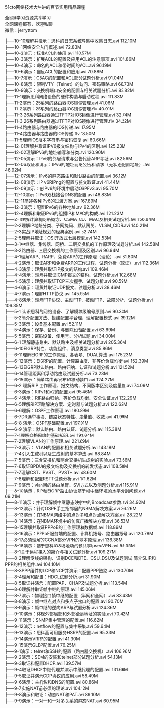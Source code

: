 51cto网络技术大牛讲的百节实用精品课程

全网it学习资源共享学习<br>全网课程都有，欢迎私聊<br>微信：jerryttom<br>

├──10-10理解并演示：思科的日志系统与集中收集日志.avi 132.10M<br> ├──10-1网络安全入门概述.avi 72.83M<br> ├──10-2演示：标准ACL的使用.avi 110.57M<br> ├──10-3演示：扩展ACL的配置及应用ACL的注意事项.avi 104.86M<br> ├──10-4演示：命名的ACL和带时间的ACL.avi 96.19M<br> ├──10-6演示：自反ACL的配置和应用.avi 70.88M<br> ├──10-7演示：CBAC的配置和ACL部分试题分析.avi 91.04M<br> ├──10-8演示：限制VTY（Telnet）的访问、密码策略.avi 68.73M<br> ├──10-9演示：交换机端口安全的配置与相关试题分析.avi 83.82M<br> ├──11-1理解思科网络设备的硬件构造与启动过程.avi 111.83M<br> ├──11-2演示：25系列的路由器IOS镜像管理.avi 41.06M<br> ├──11-2演示：25系列的路由器IOS镜像管理.flv 40.91M<br> ├──11-3 26系列路由器通过TFTP对IOS镜像进行管理.avi 32.74M<br> ├──11-3 26系列路由器通过TFTP对IOS镜像进行管理.flv 34.22M<br> ├──11-4路由器与路由器的IOS传递.avi 17.95M<br> ├──11-4路由器与路由器的IOS传递.flv 18.50M<br> ├──11-5理解IOS版本字符串与密码恢复.avi 60.66M<br> ├──12-01理解并取证IPV6报文结构与IPv4的区别.avi 125.23M<br> ├──12-02理解IPV6的地址输写和分类.avi 120.90M<br> ├──12-05演示：IPv6的邻居请求与公告代替ARP寻址.avi 82.56M<br> ├──12-06取证和演示：IPv6的地址前缀公告和请求（无状态配置地址）.avi 46.92M<br> ├──12-07演示：IPv6的静态路由和默认路由的配置.avi 36.12M<br> ├──12-08演示：IP v6RIPng的配置与报文取证.avi 41.44M<br> ├──12-09演示：在IPv6的环境中启动OSPFv3.avi 95.70M<br> ├──12-10演示：IPv6双栈接合DNS的配置.avi 48.83M<br> ├──12-11简述各种IPv6的过渡方案.avi 167.89M<br> ├──12-3演示：配置IPv6的各种地址.avi 92.36M<br> ├──12-4理解和取证IPv6的组播IP和MAC的构成.avi 121.23M<br> ├──2-1理解计算机网络概念、CSMA_CD、MAC及相关试题分析.avi 156.84M<br> ├──2-2理解IP地址分类、子网掩码、默认网关、VLSM_CIDR.avi 140.21M<br> ├──2-3实战IP地址规划的经典案例.avi 52.74M<br> ├──2-5理解并取证：OSI开放式七层模型.avi 142.53M<br> ├──3-1中继器、集线器、网桥、二层交换机的工作原理及试题分析.avi 142.58M<br> ├──3-2路由器、三层交换机的工作原理及区别.avi 96.94M<br> ├──4-1理解ARP、RARP、免费ARP的工作原理（理论）.avi 81.80M<br> ├──4-2演示：取证ARP和免费ARP的工作过程、试题分析（取证）.avi 112.36M<br> ├──4-3演示：理解并取证IP报文的结构.avi 109.46M<br> ├──4-4演示：理解并取证ICMP报文的结构、试题分析.avi 102.68M<br> ├──4-5演示：理解并取证TCP三次握手、试题分析.avi 90.59M<br> ├──4-6演示：理解并取证UDP报文、试题分析.avi 38.46M<br> ├──4-7演示：理解HTTP协议.avi 145.95M<br> ├──4-8演示：理解FTP协议、主动FTP、被动FTP、故障分析、试题分析.avi 106.35M<br> ├──5-1 认识思科的网络设备、了解模块级编号原则.avi 90.33M<br> ├──5-2简介配置方法、搭建配置平台理、理解配置模式.avi 39.12M<br> ├──5-3演示：设备基本配置.avi 52.11M<br> ├──5-4演示：保存、备份、与删除设备配置.avi 63.69M<br> ├──5-5演示：密码设备、使用号、分析试题.avi 34.00M<br> ├──6-1 理解静态路由、默认路由及相关试题分析.avi 205.36M<br> ├──6-10EIGRP特性、功能组件、消息类型.avi 85.86M<br> ├──6-11理解EIGRP的工作原理、各表项、DUAL算法.avi 175.23M<br> ├──6-12演示：EIGRP的配置、计算路由度、非等价负载均衡.avi 152.39M<br> ├──6-13EIGRP默认路由、路由归纳、认证和试题分析.avi 121.52M<br> ├──6-14管理距离和浮动路由及试题分析.avi 73.23M<br> ├──6-15演示：简单路由再发布和被动接口.avi 124.27M<br> ├──6-2 理解RIP 工作原理、报文结构、不同版本区别及度量值.avi 74.09M<br> ├──6-3演示：RIPv1和v2的配置.avi 95.46M<br> ├──6-4演示：RIP路由归纳、等价负载均衡、安全认证.avi 132.29M<br> ├──6-5理解RIP环路解决方案、定时器与试题分析.avi 122.62M<br> ├──6-6理解：OSPF工作原理.avi 180.89M<br> ├──6-7DR选举事项、链路状态特性、度量值、收敛.avi 41.99M<br> ├──6-8 演示：OSPF基础配置.avi 197.01M<br> ├──6-9 演示：默认路由、路由认证、试题分析.avi 115.38M<br> ├──7-1理解交换网络的基础知识.avi 193.64M<br> ├──7-2理解VLAN的工作原理.avi 221.69M<br> ├──7-3演示： VLAN的配置和相关试题分析.avi 143.18M<br> ├──7-4引入生成树以及生成树的基本算法.avi 68.84M<br> ├──7-5演示：三台交换机和两台交换机生成树的实验.avi 73.66M<br> ├──7-6取证BPDU的报文结构及交换机的转发状态.avi 108.58M<br> ├──7-7理解CST、PVST、PVST+.avi 48.60M<br> ├──7-8理解和配置RSTT试题分析.avi 171.62M<br> ├──7-9演示：vlan间的路由单臂、SVI方式以及测题分析.avi 115.91M<br> ├──8-10演示：RIP和EIGRP路由协议基于帧中继环境的水平分割问题.avi 69.21M<br> ├──8-11演示：并于理解帧中继静态映射中的Broadcast参数.avi 34.92M<br> ├──8-12演示：针对OSPF手工指邻居的NBMA解决方案.avi 36.26M<br> ├──8-13演示：在NBMA网络中的点对多和点对点解决方案.avi 28.22M<br> ├──8-14演示：在NBMA环境中的仿真广播解决方案.avi 36.53M<br> ├──8-15理解并取证PPPoE的工作原理和数据帧.avi 118.89M<br> ├──8-16演示：PPPoE服务端的配置、计算机拨号、路由器拨号.avi 120.78M<br> ├──8-17必须理解的CCNA部分VPN的基本原理.avi 136.38M<br> ├──8-18演示：基于思科IOS场地场的预共享IpsecVPN.avi 99.35M<br> ├──8-1关于远程接入的简介与相关试题分析.avi 109.27M<br> ├──8-2理解专线的架构、识别DCE和DTE、CSU_DSU及试题测试 简介SLIP和PPP的相关组件.avi 104.10M<br> ├──8-3PPP组件的LCP和NCP并演示：配置PPP链路.avi 130.70M<br> ├──8-4理解和配置：HDCL试题分析.avi 31.90M<br> ├──8-5取证并演示：配置PAP、CHAP及试题分析.avi 113.54M<br> ├──8-6理解并取证帧中继的原理.avi 145.06M<br> ├──8-7演示：物理接口帧中继的配置（半网和全网）.avi 83.43M<br> ├──8-8演示：帧中继点对点和多点子接口的配置.avi 90.70M<br> ├──8-9演示：帧中继的逆向ARP与试题分析.avi 124.36M<br> ├──9-10演示：体现外部局部和外部全局地址的实验.avi 70.42M<br> ├──9-11演示：SNMP集中管理的配置.avi 116.62M<br> ├──9-12演示：netflow的配置与集中采集.avi 59.64M<br> ├──9-13演示：思科高可用服务HSRP的配置.avi 95.33M<br> ├──9-14演示VRRP的配置.avi 41.30M<br> ├──9-15演示GLBP配置.avi 76.25M<br> ├──9-1演示：telnet和SSH的配置（路由器交换机）.avi 106.96M<br> ├──9-2演示：SDM的安装和telnet部分试题分析.avi 54.13M<br> ├──9-3取证和配置DHCP.avi 139.57M<br> ├──9-4取证DHCP中继代理并演示中继代理的配置.avi 131.66M<br> ├──9-5取证并演示CDP协议的应用.avi 58.49M<br> ├──9-6演示：主机名和DNS的配置.avi 80.86M<br> ├──9-7实施NAT前必须的理论.avi 104.12M<br> ├──9-8演示和取证：动态NAT和PAT.avi 89.10M<br> ├──9-9演示：一对一和一对多关系的静态NAT.avi 60.95M